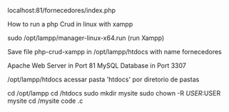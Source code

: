 localhost:81/fornecedores/index.php

How to run a php Crud in linux with xampp 

sudo /opt/lampp/manager-linux-x64.run  (run Xampp)  

Save file php-crud-xampp in /opt/lampp/htdocs with name fornecedores 

Apache Web Server in Port 81
MySQL Database in Port 3307

/opt/lampp/htdocs acessar pasta 'htdocs' por diretorio de pastas

cd /opt/lampp
cd /htdocs
sudo mkdir mysite
sudo chown -R $USER:$USER mysite
cd /mysite
code .c

